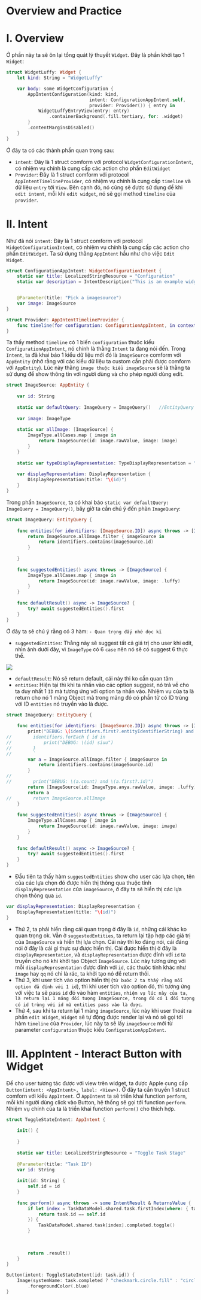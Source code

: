 # Overview and Practice 

# I. Overview

Ở phần này ta sẽ ôn lại tổng quát lý thuyết `Widget`. Đây là phần khởi tạo 1 `Widget`:


```swift
struct WidgetLuffy: Widget {
    let kind: String = "WidgetLuffy"

    var body: some WidgetConfiguration {
        AppIntentConfiguration(kind: kind, 
                               intent: ConfigurationAppIntent.self,
                               provider: Provider()) { entry in
            WidgetLuffyEntryView(entry: entry)
                .containerBackground(.fill.tertiary, for: .widget)
        }
        .contentMarginsDisabled()
    }
}


```

Ở đây ta có các thành phần quan trọng sau:
- `intent`: Đây là 1 struct comform với protocol `WidgetConfigurationIntent`, có nhiệm vụ chính là cung cấp các action cho phần `EditWidget`
- `Provider`: Đây là 1 struct comform với protocol `AppIntentTimelineProvider`, có nhiệm vụ chính là cung cấp `timeline` và dữ liệu `entry` tới `View`. Bên cạnh đó, nó cũng sẽ được sử dụng để khi `edit intent`, mỗi khi `edit widget`, nó sẽ gọi method `timeline` của `provider`.

# II. Intent

Như đã nói `intent`: Đây là 1 struct comform với protocol `WidgetConfigurationIntent`, có nhiệm vụ chính là cung cấp các action cho phần `EditWidget`. Ta sử dụng thằng `AppIntent` hầu như cho việc `Edit Widget`.

```swift
struct ConfigurationAppIntent: WidgetConfigurationIntent {
    static var title: LocalizedStringResource = "Configuration"
    static var description = IntentDescription("This is an example widget.")


    @Parameter(title: "Pick a imagesource")
    var image: ImageSource
}

struct Provider: AppIntentTimelineProvider {
    func timeline(for configuration: ConfigurationAppIntent, in context: Context) async -> Timeline<GameStatusEntry> {}
}
```

Ta thấy method `timeline` có 1 biến `configuration` thuộc kiểu `ConfigurationAppIntent`, nó chính là thằng `Intent` ta đang nói đến. Trong `Intent`, ta đã khai báo 1 kiểu dữ liệu mới đó là `ImageSource` comform với `AppEntity` (nhớ rằng với các kiểu dữ liệu ta custom cần phải được comform với `AppEntity`). Lúc này thằng `image thuộc kiểu imageSource` sẽ là thằng ta sử dụng để show thông tin với người dùng và cho phép người dùng edit.

```swift
struct ImageSource: AppEntity {
    
    var id: String
    
    static var defaultQuery: ImageQuery = ImageQuery()   //EntityQuery
        
    var image: ImageType
    
    static var allImage: [ImageSource] {
        ImageType.allCases.map { image in
            return ImageSource(id: image.rawValue, image: image)
        }
    }
    
    static var typeDisplayRepresentation: TypeDisplayRepresentation = "Image Viet"
    
    var displayRepresentation: DisplayRepresentation {
        DisplayRepresentation(title: "\(id)")
    }
}
```  

Trong phần `ImageSource`, ta có khai báo `static var defaultQuery: ImageQuery = ImageQuery()`, bây giờ ta cần chú ý đến phàn `ImageQuery`:

```swift
struct ImageQuery: EntityQuery {
    
    func entities(for identifiers: [ImageSource.ID]) async throws -> [ImageSource] {
        return ImageSource.allImage.filter { imageSource in
            return identifiers.contains(imageSource.id)
        }
        
    }
    
    func suggestedEntities() async throws -> [ImageSource] {
        ImageType.allCases.map { image in
            return ImageSource(id: image.rawValue, image: .luffy)
        }
    }
    
    func defaultResult() async -> ImageSource? {
        try? await suggestedEntities().first
    }
}
```

Ở đây ta sẽ chú ý rằng có 3 hàm: `- Quan trọng đấy nhớ đọc kĩ`
- `suggestedEntities`: Thằng này sẽ suggest tất cả giá trị cho user khi edit, nhìn ảnh dưới đây, vì `ImageType` có 6 `case`  nên nó sẽ có suggest 6 thực thể.

![](images/all_suggest.png)

- `defaultResult`: Nó sẽ return default, cái này thi ko cần quan tâm
- `entities`: Hiện tại thì khi ta nhấn vào các option suggest, nó trả về cho ta duy nhất 1 `ID` mà tương ứng với option ta nhấn vào. Nhiệm vụ của ta là return cho nó 1 mảng Object mà trong mảng đó có phần tử có ID trùng với ID `entities` nó truyền vào là được.

```swift
struct ImageQuery: EntityQuery {
    
    func entities(for identifiers: [ImageSource.ID]) async throws -> [ImageSource] {
        print("DEBUG: \(identifiers.first?.entityIdentifierString) and \(identifiers.count)")
//        identifiers.forEach { id in
//            print("DEBUG: \(id) siuu")
//        }
//        `
        var a = ImageSource.allImage.filter { imageSource in
            return identifiers.contains(imageSource.id)
        }
//        
//        print("DEBUG: \(a.count) and \(a.first?.id)")
        return [ImageSource(id: ImageType.anya.rawValue, image: .luffy), ImageSource(id: ImageType.sasuke.rawValue, image: .sasuke)]
        return a
//        return ImageSource.allImage
    }
    
    func suggestedEntities() async throws -> [ImageSource] {
        ImageType.allCases.map { image in
            return ImageSource(id: image.rawValue, image: image)
        }
    }
    
    func defaultResult() async -> ImageSource? {
        try? await suggestedEntities().first
    }
}
```

- Đầu tiên ta thấy hàm `suggestedEntities` show cho user các lựa chọn, tên của các lựa chọn đó được hiển thị thông qua thuộc tính `displayRepresentation` của `imageSource`, ở đây ta sẽ hiển thị các lựa chọn thông qua `id`.

```swift
var displayRepresentation: DisplayRepresentation {
    DisplayRepresentation(title: "\(id)")
}
```

- Thứ 2, ta phải hiển rằng cái quan trọng ở đây là `id`, những cái khác ko quan trọng ok. Vẫn ở `suggestedEntities`, ta return lại tập hợp các giá trị của `ImageSource` và hiển thị lựa chọn. Cái này thì ko đáng nói, cái đáng nói ở đây là cái gì thực sự được hiển thị. Cái được hiển thị ở đây là `displayRepresentation`, và `displayRepresentation` được đính với `id` ta truyền cho nó khi khởi tạo Object `ImageSource`. Lúc này tương ứng với mỗi `displayRepresentation` được đính với `id`, các thuộc tính khác như `image` hay `qq` nó chỉ là rác, ta khởi tạo nó để return thôi.
- Thứ 3, khi user tích vào option hiển thị (`từ bước 2 ta thấy rằng mỗi option đã đính với 1 id`), thì khi user tích vào option đó, thì tương ứng với việc ta sẽ pass `id` đó vào hàm `entities`, `nhiệm vụ lúc này của ta, là return lại 1 mảng đối tượng ImageSource, trong đó có 1 đối tượng có id trùng với id mà entities pass vào là được`. 
- Thứ 4, sau khi ta return lại 1 mảng `imageSource`, lúc này khi user thoát ra phần `edit Widget`, `Widget` sẽ tự động được render lại và nó sẽ gọi tới hàm `timeline` của `Provider`, lúc này ta sẽ lấy `imageSource` mới từ parameter `configuration` thuộc kiểu `ConfigurationAppIntent`.


# III. AppIntent - Interact Button with Widget

Để cho user tương tác được với view trên widget, ta được Apple cung cấp `Button(intent: <AppIntent>, label: <View>)`. Ở đây ta cần truyền 1 struct comforn với kiểu `AppIntent`. Ở `AppIntent` ta sẽ triển khai function `perform`, mỗi khi người dùng click vào Button, hệ thống sẽ gọi tới function `perform`. Nhiệm vụ chính của ta là triển khai function `perform()` cho thích hợp.

```swift
struct ToggleStateIntent: AppIntent {
    
    init() {
        
    }
    
    static var title: LocalizedStringResource = "Toggle Task Stage"
    
    @Parameter(title: "Task ID")
    var id: String
    
    init(id: String) {
        self.id = id
    }
    
    func perform() async throws -> some IntentResult & ReturnsValue {
        if let index = TaskDataModel.shared.task.firstIndex(where: { task in
            return task.id == self.id
        }) {
            TaskDataModel.shared.task[index].completed.toggle()
        }
        
        
        
        return .result()
    }
}

Button(intent: ToggleStateIntent(id: task.id)) {
    Image(systemName: task.completed ? "checkmark.circle.fill" : "circle")
        .foregroundColor(.blue)
}
```